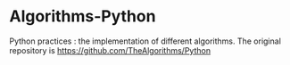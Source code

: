 # Algorithms-Python
Python practices : the implementation of different algorithms. The original repository is https://github.com/TheAlgorithms/Python
